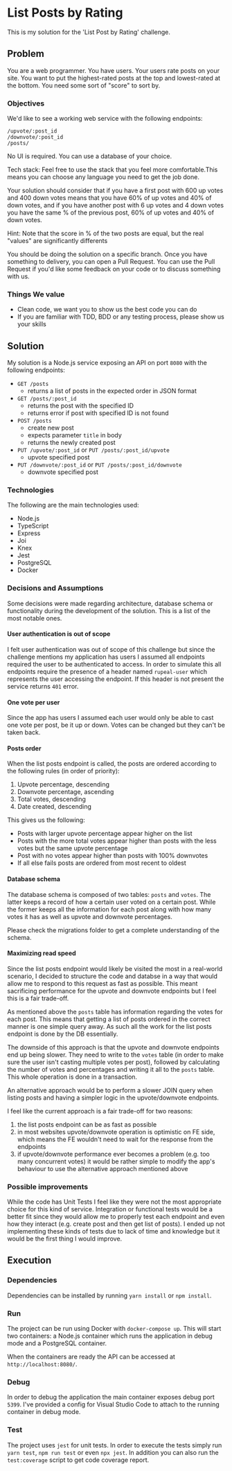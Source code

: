 # List Posts by Rating 

This is my solution for the 'List Post by Rating' challenge.

## Problem

You are a web programmer. You have users. Your users rate posts on your site. You want to put the highest-rated posts at the top and lowest-rated at the bottom. You need some sort of "score" to sort by.

### Objectives

We'd like to see a working web service with the following endpoints:

```
/upvote/:post_id
/downvote/:post_id
/posts/
```

No UI is required. You can use a database of your choice.

Tech stack: Feel free to use the stack that you feel more comfortable.This means you can choose any language you need to get the job done.

Your solution should consider that if you have a first post with 600 up votes and 400 down votes means that you have 60% of up votes and 40% of down votes, and if you have another post with 6 up votes and 4 down votes you have the same % of the previous post, 60% of up votes and 40% of down votes.

Hint: Note that the score in % of the two posts are equal, but the real "values" are significantly differents

You should be doing the solution on a specific branch. Once you have something to delivery, you can open a Pull Request. You can use the Pull Request if you'd like some feedback on your code or to discuss something with us.

### Things We value

- Clean code, we want you to show us the best code you can do
- If you are familiar with TDD, BDD or any testing process, please show us your skills

## Solution

My solution is a Node.js service exposing an API on port `8080` with the following endpoints:
- `GET /posts` 
    - returns a list of posts in the expected order in JSON format
- `GET /posts/:post_id` 
    - returns the post with the specified ID
    - returns error if post with specified ID is not found
- `POST /posts` 
    - create new post
    - expects parameter `title` in body
    - returns the newly created post
- `PUT /upvote/:post_id` or `PUT /posts/:post_id/upvote`
    - upvote specified post
- `PUT /downvote/:post_id` or `PUT /posts/:post_id/downvote`
    - downvote specified post

### Technologies

The following are the main technologies used:
- Node.js
- TypeScript
- Express
- Joi
- Knex
- Jest
- PostgreSQL
- Docker

### Decisions and Assumptions

Some decisions were made regarding architecture, database schema or functionality during the development of the solution. This is a list of the most notable ones.

#### User authentication is out of scope

I felt user authentication was out of scope of this challenge but since the challenge mentions my application has users I assumed all endpoints required the user to be authenticated to access. In order to simulate this all endpoints require the presence of a header named `rupeal-user` which represents the user accessing the endpoint. If this header is not present the service returns `401` error.

#### One vote per user

Since the app has users I assumed each user would only be able to cast one vote per post, be it up or down. Votes can be changed but they can't be taken back.

#### Posts order

When the list posts endpoint is called, the posts are ordered according to the following rules (in order of priority):
1. Upvote percentage, descending
2. Downvote percentage, ascending
3. Total votes, descending
4. Date created, descending

This gives us the following:
- Posts with larger upvote percentage appear higher on the list
- Posts with the more total votes appear higher than posts with the less votes but the same upvote percentage
- Post with no votes appear higher than posts with 100% downvotes
- If all else fails posts are ordered from most recent to oldest

#### Database schema

The database schema is composed of two tables: `posts` and `votes`. The latter keeps a record of how a certain user voted on a certain post. While the former keeps all the information for each post along with how many votes it has as well as upvote and downvote percentages.

Please check the migrations folder to get a complete understanding of the schema.

#### Maximizing read speed

Since the list posts endpoint would likely be visited the most in a real-world scenario, I decided to structure the code and databse in a way that would allow me to respond to this request as fast as possible. This meant sacrificing performance for the upvote and downvote endpoints but I feel this is a fair trade-off.

As mentioned above the `posts` table has information regarding the votes for each post. This means that getting a list of posts ordered in the correct manner is one simple query away. As such all the work for the list posts endpoint is done by the DB essentially.

The downside of this approach is that the upvote and downvote endpoints end up being slower. They need to write to the `votes` table (in order to make sure the user isn't casting multiple votes per post), followed by calculating the number of votes and percentages and writing it all to the `posts` table. This whole operation is done in a transaction.

An alternative approach would be to perform a slower JOIN query when listing posts and having a simpler logic in the upvote/downvote endpoints.

I feel like the current approach is a fair trade-off for two reasons:
1. the list posts endpoint can be as fast as possible
2. in most websites upvote/downvote operation is optimistic on FE side, which means the FE wouldn't need to wait for the response from the endpoints
3. if upvote/downvote performance ever becomes a problem (e.g. too many concurrent votes) it would be rather simple to modify the app's behaviour to use the alternative approach mentioned above

### Possible improvements

While the code has Unit Tests I feel like they were not the most appropriate choice for this kind of service. Integration or functional tests would be a better fit since they would allow me to properly test each endpoint and even how they interact (e.g. create post and then get list of posts). I ended up not implementing these kinds of tests due to lack of time and knowledge but it would be the first thing I would improve.

## Execution

### Dependencies

Dependencies can be installed by running `yarn install` or `npm install`. 

### Run

The project can be run using Docker with `docker-compose up`. This will start two containers: a Node.js container which runs the application in debug mode and a PostgreSQL container.

When the containers are ready the API can be accessed at `http://localhost:8080/`.

### Debug

In order to debug the application the main container exposes debug port `5399`. I've provided a config for Visual Studio Code to attach to the running container in debug mode.

### Test

The project uses `jest` for unit tests. In order to execute the tests simply run `yarn test`, `npm run test` or even `npx jest`. In addition you can also run the `test:coverage` script to get code coverage report.
